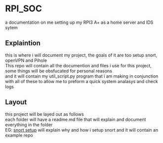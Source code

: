 # RPI_SOC
a documentation on me setting up my RPI3 A+ as a home server and IDS sytem

## Explaintion
this is where i will document my project, the goals of it are too setup snort, openVPN and Pihole   
This repo will contain all the documention and files i use for this project, some things will be obsfucated for personal reasons   
and it will contain my util_script.py program that i am making in conjunction with all of these to allow me to preform a quick system analasys and check logs

## Layout
this project will be layed out as follows   
each folder will have a readme.md file that will explain and document everything in the folder   
EG: [snort setup](https://github.com/buffkermitisagod/RPI_SOC/tree/mainsnort/readme.md) will explain why and how i setup snort and it will contain an example repo
